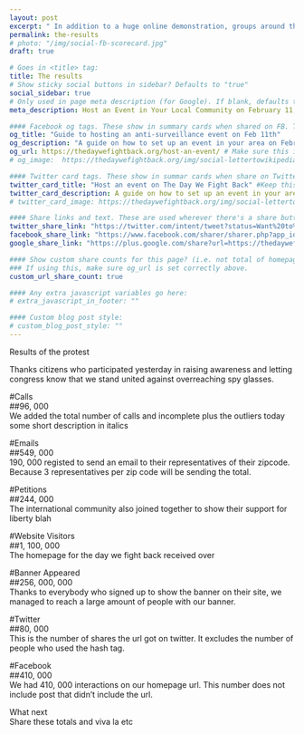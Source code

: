 ```yaml
---
layout: post
excerpt: " In addition to a huge online demonstration, groups around the world are planning events on the local level to protest surveillance abuses. Here's our guide on how to set up an event in your area."
permalink: the-results
# photo: "/img/social-fb-scorecard.jpg"
draft: true

# Goes in <title> tag:
title: The results
# Show sticky social buttons in sidebar? Defaults to "true"
social_sidebar: true
# Only used in page meta description (for Google). If blank, defaults to homepage:
meta_description: Host an Event in Your Local Community on February 11, 2014 as Part of The Day We Fight Back

#### Facebook og tags. These show in summary cards when shared on FB. These default to the homepage og: tags.
og_title: "Guide to hosting an anti-surveillance event on Feb 11th"
og_description: "A guide on how to set up an event in your area on February 11th, The Day We Fight Back."
og_url: https://thedaywefightback.org/host-an-event/ # Make sure this is the URL of the actual live page
# og_image:  https://thedaywefightback.org/img/social-lettertowikipedia.jpg # Size should be 1260 x 630px

#### Twitter card tags. These show in summar cards when share on Twitter. Defaults to homepage card tags.
twitter_card_title: "Host an event on The Day We Fight Back" #Keep this relatively short
twitter_card_description: A guide on how to set up an event in your area on February 11th, The Day We Fight Back.
# twitter_card_image: https://thedaywefightback.org/img/social-lettertowikipedia.jpg

#### Share links and text. These are used wherever there's a share button on the page.
twitter_share_link: "https://twitter.com/intent/tweet?status=Want%20to%20host%20an%20event%20on%20February%2011th%20in%20support%20of%20The%20Day%20We%20Fight%20Back%3F%20Read%20this%20guide%3A%20https%3A%2F%2Fthedaywefightback.org%2Fhost-an-event%2F%20%23stopthensa&related=daywefightback,sinak,neutralthoughts,stopwatchingus,eff"
facebook_share_link: "https://www.facebook.com/sharer/sharer.php?app_id=709021229138321&u=https%3A%2F%2Fthedaywefightback.org%2Fhost-an-event%2F&display=popup"
google_share_link: "https://plus.google.com/share?url=https://thedaywefightback.org/host-an-event/"

#### Show custom share counts for this page? (i.e. not total of homepage?)
### If using this, make sure og_url is set correctly above.
custom_url_share_count: true

#### Any extra javascript variables go here:
# extra_javascript_in_footer: ""

#### Custom blog post style:
# custom_blog_post_style: ""
---
```


Results of the protest

Thanks citizens who participated yesterday in raising awareness and letting congress know that we stand united against overreaching spy glasses.



#Calls<br />
##<span id="result-calls">96, 000</span> <br />
We added the total number of calls and incomplete plus the outliers today some short description in italics

#Emails<br />
##<span id="result-emails">549, 000</span><br />
190, 000 registed to send an email to their representatives of their zipcode. Because 3 representatives per zip code will be sending the total.


#Petitions<br />
##<span id="result-petitions">244, 000</span><br />
The international community also joined together to show their support for liberty blah

#Website Visitors<br />
##<span id="result-website">1, 100, 000</span><br />
The homepage for the day we fight back received over

#Banner Appeared<br />
##<span id="result-banner">256, 000, 000</span><br />
Thanks to everybody who signed up to show the banner on their site, we managed to reach a large amount of people with our banner.

#Twitter<br />
##<span id="result-twitter">80, 000</span><br />
This is the number of shares the url got on twitter. It excludes the number of people who used the hash tag.

#Facebook<br />
##<span id="result-facebook">410, 000</span><br />
We had 410, 000 interactions on our homepage url. This number does not include post that didn’t include the url.

What next<br />
Share these totals and viva la etc

